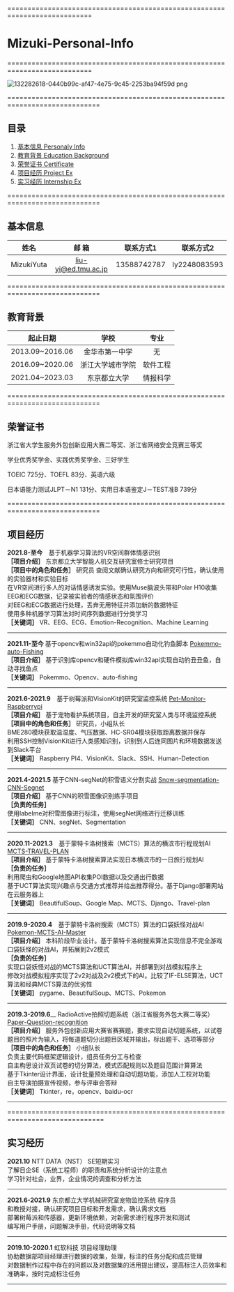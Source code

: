 ===========================================================================

# Mizuki-Personal-Info

===========================================================================

![132282618-0440b99c-af47-4e75-9c45-2253ba94f59d png](https://user-images.githubusercontent.com/26008298/137834048-a0fed0a0-40a0-44bc-9c72-7a9b8505be48.jpeg)

=============================================================================  

## 目录
1. [基本信息 Personaly Info](#基本信息)
2. [教育背景 Education Background](#教育背景)
3. [荣誉证书 Certificate](#荣誉证书)
4. [项目经历 Project Ex](#项目经历)
5. [实习经历 Internship Ex](#实习经历)

=============================================================================  

## 基本信息  
| 姓名  | 邮    箱 | 联系方式1 | 联系方式2 |
|  :----:   | :----: | :----: | :----: |
| MizukiYuta	 | liu-yi@ed.tmu.ac.jp | 13588742787 | ly2248083593 |

=============================================================================

## 教育背景  
| 起止日期  | 学校 | 专业 | 
|  :----:   | :----: | :----: |
|2013.09~2016.06|	金华市第一中学| 无 |
|2016.09~2020.06|	浙江大学城市学院|	软件工程| 
|2021.04~2023.03|	东京都立大学|	情报科学| 

=============================================================================

## 荣誉证书
浙江省大学生服务外包创新应用大赛二等奖、浙江省网络安全竞赛三等奖

学业优秀奖学金、实践优秀奖学金、三好学生  

TOEIC 725分、TOEFL 83分、英语六级  

日本语能力测试JLPT－N1 131分、实用日本语鉴定J－TEST准B 739分  

=============================================================================

## 项目经历
__2021.8-至今__　基于机器学习算法的VR空间群体情感识别  
**［项目介绍］** 东京都立大学智能人机交互研究室修士研究项目  
**［项目中的角色和任务］**  研究员 
查阅文献确认研究方向和研究可行性，确认使用的实验器材和实验目标  
在VR空间进行多人的对话情感诱发实验。使用Muse脑波头带和Polar H10收集EEG和ECG数据，记录被实验者的情感状态和氛围评价  
对EEG和ECG数据进行处理，丢弃无用特征并添加新的数据特征  
使用多种机器学习算法对时间序列数据进行分类学习  
**［关键词］** VR、EEG、ECG、Emotion-Recognition、Machine Learning  

------------------------------------------------------------------------------  

__2021.11-至今__ 基于opencv和win32api的pokemmo自动化钓鱼脚本 [Pokemmo-auto-Fishing](https://github.com/blue-sky-sea/Pokemmo-auto-Fishing)  
**［项目介绍］** 基于识别库opencv和硬件模拟库win32api实现自动钓丑丑鱼，自动寻找鱼点   
**［关键词］** Pokemmo、Opencv、auto-fishing  

------------------------------------------------------------------------------  

__2021.6-2021.9__　基于树莓派和VisionKit的研究室监控系统 [Pet-Monitor-Raspberrypi](https://github.com/blue-sky-sea/Pet-Monitor-Raspberrypi)   
**［项目介绍］** 基于宠物看护系统项目，自主开发的研究室人类与环境监控系统  
**［项目中的角色和任务］** 研究员，小组队长  
BME280模块获取温湿度、气压数据、HC-SR04模块获取距离数据并保存  
利用SSH控制VisionKit进行人类感知识别，识别到人后连同图片和环境数据发送到Slack平台  
**［关键词］** Raspberry PI4、VisionKit、Slack、SSH、Human-Detection 

------------------------------------------------------------------------------

__2021.4-2021.5__  基于CNN-segNet的积雪语义分割实战 [Snow-segmentation-CNN-Segnet](https://github.com/blue-sky-sea/Snow-segmentation-CNN-Segnet)  
**［项目介绍］** 基于CNN的积雪图像识别练手项目  
**［负责的任务］**   
使用labelme对积雪图像进行标注，使用segNet网络进行迁移训练  
**［关键词］** CNN、segNet、Segmentation  

------------------------------------------------------------------------------

__2020.11-2021.3__　基于蒙特卡洛树搜索（MCTS）算法的横滨市行程规划AI [MCTS-TRAVEL-PLAN](https://github.com/blue-sky-sea/MCTS-TRAVEL-PLAN)  
**［项目介绍］** 基于蒙特卡洛树搜索算法实现日本横滨市的一日旅行规划AI  
**［负责的任务］**  
利用爬虫和Google地图API收集POI数据以及交通出行数据  
基于UCT算法实现兴趣点与交通方式推荐并给出推荐得分。基于Django部署网站在云服务器上  
**［关键词］** BeautifulSoup、Google Map、MCTS、Django、Travel-plan  

------------------------------------------------------------------------------

__2019.9-2020.4__　基于蒙特卡洛树搜索（MCTS）算法的口袋妖怪对战AI [Pokemon-MCTS-AI-Master](https://github.com/blue-sky-sea/Pokemon-MCTS-AI-Master)  
**［项目介绍］** 本科阶段毕业设计。基于蒙特卡洛树搜索算法实现信息不完全游戏口袋妖怪的对战AI，并拓展到2v2模式   
**［负责的任务］**    
实现口袋妖怪对战的MCTS算法和UCT算法AI，并部署到对战模拟程序上    
修改对战模拟程序实现了2v2对战及2v2模式下的AI。比较了IF-ELSE算法，UCT算法和经典MCTS算法的优劣性    
**［关键词］** pygame、BeautifulSoup、MCTS、Pokemon    

------------------------------------------------------------------------------

__2019.3-2019.6____ RadioActive拍照切题系统（浙江省服务外包大赛二等奖） [Paper-Question-recognition](https://github.com/blue-sky-sea/Paper-Question-recognition)  
**［项目介绍］** 服务外包创新应用大赛省赛赛题，要求实现自动切题系统，以试卷题目的照片为输入，将每道题切分出题目区域并输出，标出题干、选项等部分  
**［项目中的角色和任务］** 小组队长  
负责主要代码框架逻辑设计，组员任务分工与检查  
自主构思设计双页试卷的切分算法，模式匹配规则以及题目范围计算算法  
基于Tkinter设计界面，设计批量预处理和自动切题功能，添加人工校对功能  
自主导演拍摄宣传视频，参与评审会答辩  
**［关键词］** Tkinter，re，opencv、baidu-ocr  

------------------------------------------------------------------------------

==============================================================================

## 实习经历
__2021.10__ NTT DATA（NST） SE短期实习  
了解日企SE（系统工程师）的职责和系统分析设计的注意点    
学习针对社会，业界，企业情况的调查和分析方法    

------------------------------------------------------------------------------

__2021.6-2021.9__ 东京都立大学机械研究室宠物监控系统 程序员   
和教授对接，确认研究项目目标和开发需求，确认需求文档    
部署树莓派和传感器，更新环境依赖，对新需求进行程序开发和测试    
编写用户手册，问题解决手册，代码说明等文档  

------------------------------------------------------------------------------

__2019.10-2020.1__  虹软科技 项目经理助理  
协助数据部项目经理进行数据的收集，处理，标注的任务分配和成员管理  
对数据制作过程中存在的问题以及对数据集的活用提出建议，提高标注人员效率和准确率，按时完成标注任务  

------------------------------------------------------------------------------
